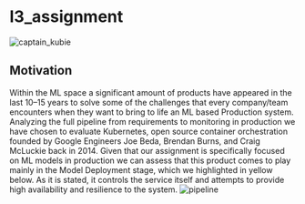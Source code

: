 # I3_assignment
![captain_kubie](https://user-images.githubusercontent.com/74168532/158912612-cef8476e-7faf-4e8d-ad6f-932c8184e81a.jpeg)

## Motivation
Within the ML space a significant amount of products have appeared in the last 10–15 years to solve some of the challenges that every company/team encounters when they want to bring to life an ML based Production system. Analyzing the full pipeline from requirements to monitoring in production we have chosen to evaluate Kubernetes, open source container orchestration founded by Google Engineers Joe Beda, Brendan Burns, and Craig McLuckie back in 2014. Given that our assignment is specifically focused on ML models in production we can assess that this product comes to play mainly in the Model Deployment stage, which we highlighted in yellow below. As it is stated, it controls the service itself and attempts to provide high availability and resilience to the system.
![pipeline](https://user-images.githubusercontent.com/74168532/158912777-a784fb87-d166-4e4c-9b4a-bae2389039ac.png)
